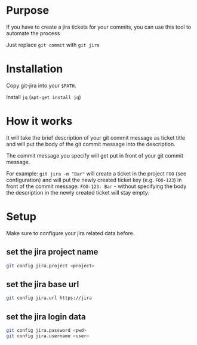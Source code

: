 # Purpose

If you have to create a jira tickets for your commits, you can use this tool
to automate the process

Just replace `git commit` with `git jira`

# Installation

Copy git-jira into your `$PATH`.

Install `jq` (`apt-get install jq`)

# How it works

It will take the brief description of your git commit message as ticket
title and will put the body of the git commit message into the description.

The commit message you specify will get put in front of your git commit message.

For example: `git jira -m "Bar"` will create a ticket in the project `FOO` (see
configuration) and will put the newly created ticket key (e.g. `FOO-123`) in front
of the commit message: `FOO-123: Bar` - without specifying the body the
description in the newly created ticket will stay empty.

# Setup

Make sure to configure your jira related data before.

## set the jira project name

```sh
git config jira.project <project>
```

## set the jira base url

```sh
git config jira.url https://jira
```

## set the jira login data

```sh
git config jira.password <pwd>
git config jira.username <user>
```
